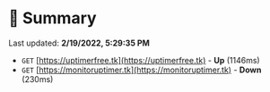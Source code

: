 # 📖 Summary
Last updated: **2/19/2022, 5:29:35 PM**

- `GET` [https://uptimerfree.tk](https://uptimerfree.tk) - **Up** (1146ms)
- `GET` [https://monitoruptimer.tk](https://monitoruptimer.tk) - **Down** (230ms)

